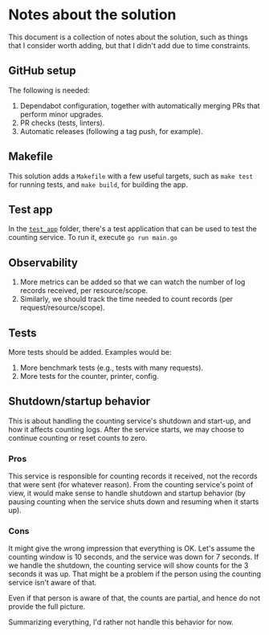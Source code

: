 # Notes about the solution

This document is a collection of notes about the solution, such as things that I consider worth adding, but that I
didn't add due to time constraints.

## GitHub setup

The following is needed:

1. Dependabot configuration, together with automatically merging PRs that perform minor upgrades.
2. PR checks (tests, linters).
3. Automatic releases (following a tag push, for example).

## Makefile

This solution adds a `Makefile` with a few useful targets, such as `make test` for running tests, and `make build`, for
building the app.

## Test app

In the [`test_app`](/test_app) folder, there's a test application that can be used to test the counting service. To run
it, execute `go run main.go`

## Observability

1. More metrics can be added so that we can watch the number of log records received, per resource/scope.
2. Similarly, we should track the time needed to count records (per request/resource/scope).

## Tests

More tests should be added. Examples would be:

1. More benchmark tests (e.g., tests with many requests).
2. More tests for the counter, printer, config.

## Shutdown/startup behavior

This is about handling the counting service's shutdown and start-up, and how it affects counting logs. After the service
starts, we may choose to continue counting or reset counts to zero.

### Pros

This service is responsible for counting records it received, not the records that were sent (for whatever
reason). From the counting service's point of view, it would make sense to handle shutdown and startup behavior (by
pausing counting when the service shuts down and resuming when it starts up).

### Cons 

It might give the wrong impression that everything is OK. Let's assume the counting window is 10 seconds,
and the service was down for 7 seconds. If we handle the shutdown, the counting service will show counts for the 3
seconds it was up. That might be a problem if the person using the counting service isn't aware of that.

Even if that person is aware of that, the counts are partial, and hence do not provide the full picture.

Summarizing everything, I'd rather not handle this behavior for now.


